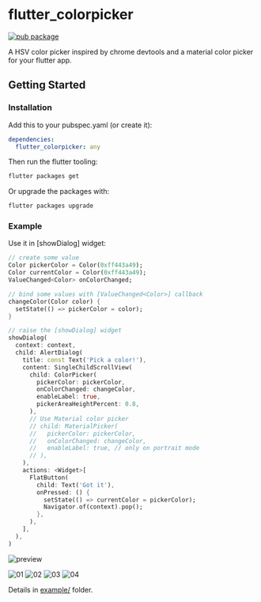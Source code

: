 # flutter_colorpicker

[![pub package](https://img.shields.io/pub/v/flutter_colorpicker.svg)](https://pub.dartlang.org/packages/flutter_colorpicker)

A HSV color picker inspired by chrome devtools and a material color picker for your flutter app.

## Getting Started

### Installation

Add this to your pubspec.yaml (or create it):

```yaml
dependencies:
  flutter_colorpicker: any
```

Then run the flutter tooling:

```bash
flutter packages get
```

Or upgrade the packages with:

```bash
flutter packages upgrade
```

### Example

Use it in [showDialog] widget:

```dart
// create some value
Color pickerColor = Color(0xff443a49);
Color currentColor = Color(0xff443a49);
ValueChanged<Color> onColorChanged;

// bind some values with [ValueChanged<Color>] callback
changeColor(Color color) {
  setState(() => pickerColor = color);
}

// raise the [showDialog] widget
showDialog(
  context: context,
  child: AlertDialog(
    title: const Text('Pick a color!'),
    content: SingleChildScrollView(
      child: ColorPicker(
        pickerColor: pickerColor,
        onColorChanged: changeColor,
        enableLabel: true,
        pickerAreaHeightPercent: 0.8,
      ),
      // Use Material color picker
      // child: MaterialPicker(
      //   pickerColor: pickerColor,
      //   onColorChanged: changeColor,
      //   enableLabel: true, // only on portrait mode
      // ),
    ),
    actions: <Widget>[
      FlatButton(
        child: Text('Got it'),
        onPressed: () {
          setState(() => currentColor = pickerColor);
          Navigator.of(context).pop();
        },
      ),
    ],
  ),
)
```

![preview](https://user-images.githubusercontent.com/7392658/36585408-bb4e96a4-18b8-11e8-8c20-d4dc200e1a7c.gif)

![01](https://user-images.githubusercontent.com/7392658/46619114-de790f80-cb53-11e8-81c8-278d4dc51606.png)
![02](https://user-images.githubusercontent.com/7392658/46619116-df11a600-cb53-11e8-8b6b-4e495f8dbea9.png)
![03](https://user-images.githubusercontent.com/7392658/46619111-dd47e280-cb53-11e8-9701-38900857321f.png)
![04](https://user-images.githubusercontent.com/7392658/46619112-dde07900-cb53-11e8-91d9-a4d1ee70cf3b.png)

Details in [example/](https://github.com/mchome/flutter_colorpicker/tree/master/example) folder.
